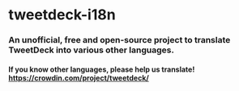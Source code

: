 # tweetdeck-i18n

### An unofficial, free and open-source project to translate TweetDeck into various other languages.

#### If you know other languages, please help us translate! https://crowdin.com/project/tweetdeck/
